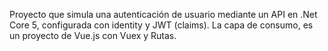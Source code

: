 Proyecto que simula una autenticación de usuario mediante un API en .Net Core 5, configurada con identity y JWT (claims). La capa de consumo, es un proyecto de Vue.js con Vuex y Rutas.